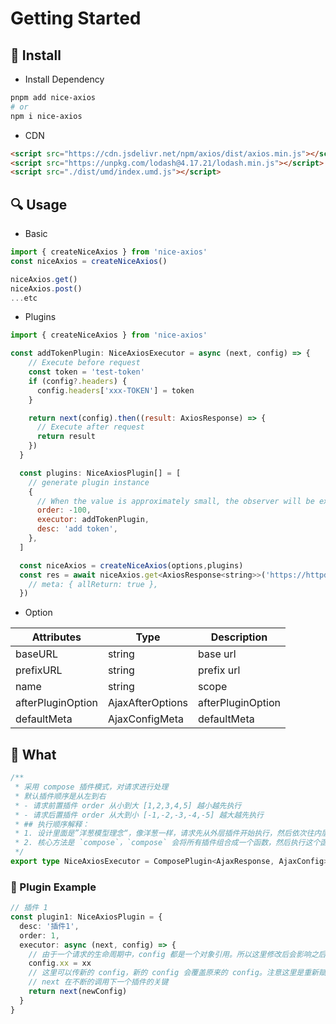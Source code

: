 # Getting Started

## 🚀 Install

- Install Dependency

```bash
pnpm add nice-axios
# or
npm i nice-axios
```

- CDN

```html
<script src="https://cdn.jsdelivr.net/npm/axios/dist/axios.min.js"></script>
<script src="https://unpkg.com/lodash@4.17.21/lodash.min.js"></script>
<script src="./dist/umd/index.umd.js"></script>
```

## 🔍 Usage

- Basic

```js
import { createNiceAxios } from 'nice-axios'
const niceAxios = createNiceAxios()

niceAxios.get()
niceAxios.post()
...etc

```

- Plugins

```js
import { createNiceAxios } from 'nice-axios'

const addTokenPlugin: NiceAxiosExecutor = async (next, config) => {
    // Execute before request
    const token = 'test-token'
    if (config?.headers) {
      config.headers['xxx-TOKEN'] = token
    }

    return next(config).then((result: AxiosResponse) => {
      // Execute after request
      return result
    })
  }

  const plugins: NiceAxiosPlugin[] = [
    // generate plugin instance
    {
      // When the value is approximately small, the observer will be executed earlier before the request. On the contrary, the larger the value, the earlier the observer will be executed after the request.
      order: -100,
      executor: addTokenPlugin,
      desc: 'add token',
    },
  ]

  const niceAxios = createNiceAxios(options,plugins)
  const res = await niceAxios.get<AxiosResponse<string>>('https://httpd.apache.org/', {
    // meta: { allReturn: true },
  })
```

- Option

| Attributes        | Type             | Description       |
| ----------------- | ---------------- | ----------------- |
| baseURL           | string           | base url          |
| prefixURL         | string           | prefix url        |
| name              | string           | scope             |
| afterPluginOption | AjaxAfterOptions | afterPluginOption |
| defaultMeta       | AjaxConfigMeta   | defaultMeta       |

## 🤔 What

```ts
/**
 * 采用 compose 插件模式，对请求进行处理
 * 默认插件顺序是从左到右
 * - 请求前置插件 order 从小到大 [1,2,3,4,5] 越小越先执行
 * - 请求后置插件 order 从大到小 [-1,-2,-3,-4,-5] 越大越先执行
 * ## 执行顺序解释：
 * 1. 设计里面是”洋葱模型理念“，像洋葱一样，请求先从外层插件开始执行，然后依次往内层执行，最后返回结果
 * 2. 核心方法是 `compose`，`compose` 会将所有插件组合成一个函数，然后执行这个函数，这个函数会依次执行所有插件
 */
export type NiceAxiosExecutor = ComposePlugin<AjaxResponse, AjaxConfig>
```

### 🌰 Plugin Example

```ts
// 插件 1
const plugin1: NiceAxiosPlugin = {
  desc: '插件1',
  order: 1,
  executor: async (next, config) => {
    // 由于一个请求的生命周期中，config 都是一个对象引用。所以这里修改后会影响之后的 config 的值
    config.xx = xx
    // 这里可以传新的 config，新的 config 会覆盖原来的 config。注意这里是重新赋值 oldConfig = newConfig
    // next 在不断的调用下一个插件的关键
    return next(newConfig)
  }
}
```
